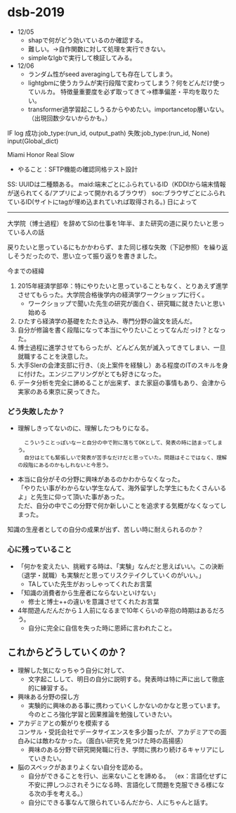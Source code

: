 

# dsb-2019


- 12/05
    - shapで何がどう効いているのか確認する。
    - 難しい。→自作関数に対して処理を実行できない。
    - simpleなlgbで実行して検証してみる。
- 12/06
    - ランダム性がseed averagingしても存在してしまう。
    - lightgbmに使うカラムが実行段階で変わってしまう？何をどんだけ使っていルカ。
    特徴量重要度を必ず取ってきて→標準偏差・平均を取りたい。
    - transformer過学習起こしうるからやめたい。importancetop層いない。（出現回数少ないからかも。）

IF log
成功:job_type:(run_id, output_path)
失敗:job_type:(run_id, None)
input(Global_dict)

Miami Honor Real Slow

- やること：SFTP機能の確認同格テスト設計


SS:
UUIDは二種類ある。
    maid:端末ごとにふられているID（KDDIから端末情報が送られてくる/アプリによって開かれるブラウザ）
    soc:ブラウザごとにふられているID(サイトにtagが埋め込まれていれば取得される。)
        日によって

---

大学院（博士過程）を辞めてSIの仕事を1年半、また研究の道に戻りたいと思っている人の話

戻りたいと思っているにもかかわらず、また同じ様な失敗（下記参照）を繰り返しそうだったので、思い立って振り返りを書きました。

今までの経緯

1. 2015年経済学部卒：特にやりたいと思っていることもなく、とりあえず進学させてもらった。大学院合格後学内の経済学ワークショップに行く。
    - ワークショップで聞いた先生の研究が面白く、研究職に就きたいと思い始める
2. ひたすら経済学の基礎をたたき込み、専門分野の論文を読んだ。
3. 自分が修論を書く段階になって本当にやりたいことってなんだっけ？となった。
4. 博士過程に進学させてもらったが、どんどん気が滅入ってきてしまい、一旦就職することを決意した。
5. 大手SIerの会津支部に行き、（炎上案件を経験し）ある程度のITのスキルを身に付けた。エンジニアリングがとても好きになった。
6. データ分析を完全に諦めることが出来ず、また家庭の事情もあり、会津から実家のある東京に戻ってきた。

### どう失敗したか？
- 理解しきってないのに、理解したつもりになる。

        こういうことっぽいなーと自分の中で附に落ちてOKとして、発表の時に詰まってしまう。
        自分はとても緊張しいで発表が苦手なだけだと思っていた。問題はそこではなく、理解の段階にあるのかもしれないと今思う。
<!-- 【解決策】 文字起こしして、明日の自分に説明する  -->
- 本当に自分がその分野に興味があるのかわからなくなった。  
    「やりたい事がわからない学生なんて、海外留学した学生にもたくさんいるよ」と先生に仰って頂いた事があった。  
    ただ、自分の中でこの分野で何か新しいことを追求する気概がなくなってしまった。

知識の生産者としての自分の成果が出ず、苦しい時に耐えられるのか？


### 心に残っていること

- 「何かを変えたい、挑戦する時は、「実験」なんだと思えばいい。この決断（退学・就職）も実験だと思ってリスクテイクしていくのがいい。」
    - TAしていた先生がおっしゃってくれたお言葉 
- 「知識の消費者から生産者にならないといけない」
    - 修士と博士++の違いを意識させてくれたお言葉
- 4年間遊んだんだから１人前になるまで10年くらいの辛抱の時期はあるだろう。
    - 自分に完全に自信を失った時に恩師に言われたこと。

## これからどうしていくのか？

- 理解した気になっちゃう自分に対して、
    - 文字起こしして、明日の自分に説明する。発表時は特に声に出して徹底的に練習する。
- 興味ある分野の探し方
    - 実験的に興味のある事に携わっていくしかないのかなと思っています。
        今のところ強化学習と因果推論を勉強していきたい。
- アカデミアとの繋がりを模索する  
    コンサル・受託会社でデータサイエンスを多少齧ったが、アカデミアでの面白みには敵わなかった。（面白い研究を見つけた時の高揚感）
    - 興味のある分野で研究開発職に行き、学問に携わり続けるキャリアにしていきたい。
- 脳のスペックがあまりよくない自分を認める。
    - 自分ができることを行い、出来ないことを諦める。
        （ex：言語化せずに不安に押しつぶされそうになる時、言語化して問題を克服できる様になる次の手を考える。）  
        <!-- （ex：太ったことでいびきがひどくなったらしい。最近寝ても疲れが取れないと悩んでいたが、睡眠の質を高める為に痩せる必要があるかもしれない。）
        →次の手として、健康的な食事を心がける -->
    - 自分にできる事なんて限られているんだから、人にちゃんと話す。


